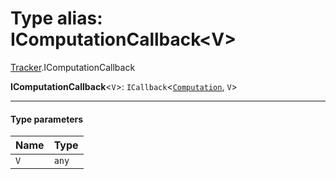 # Type alias: IComputationCallback\<V>

[Tracker](/en/auto-docs/reactive/modules/Tracker.md).IComputationCallback

**IComputationCallback**<`V`>: `ICallback`<[`Computation`](/en/auto-docs/reactive/classes/Tracker.Computation.md), `V`>

***

#### Type parameters

| Name | Type |
| :------ | :------ |
| `V` | `any` |
